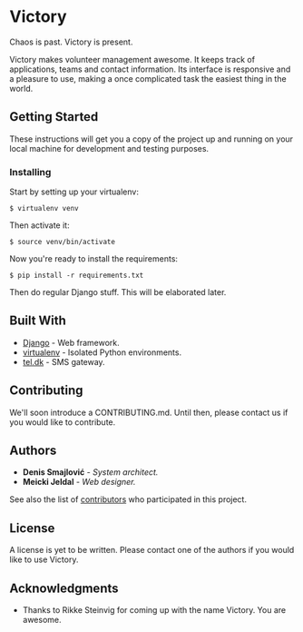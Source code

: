 # Victory

Chaos is past. Victory is present.

Victory makes volunteer management awesome. It keeps track of applications, teams and contact information. Its interface is responsive and a pleasure to use, making a once complicated task the easiest thing in the world.

## Getting Started

These instructions will get you a copy of the project up and running on your local machine for development and testing purposes.

### Installing

Start by setting up your virtualenv:

```
$ virtualenv venv
```

Then activate it:

```
$ source venv/bin/activate
```

Now you're ready to install the requirements:

```
$ pip install -r requirements.txt
```

Then do regular Django stuff. This will be elaborated later.

## Built With

* [Django](https://www.djangoproject.com/) - Web framework.
* [virtualenv](https://virtualenv.pypa.io/en/stable/) - Isolated Python environments.
* [tel.dk](https://tel.dk/) - SMS gateway.

## Contributing

We'll soon introduce a CONTRIBUTING.md. Until then, please contact us if you would like to contribute.

## Authors

* **Denis Smajlović** - *System architect.*
* **Meicki Jeldal** - *Web designer.*

See also the list of [contributors](https://github.com/DSDeniso/victory/graphs/contributors) who participated in this project.

## License

A license is yet to be written. Please contact one of the authors if you would like to use Victory.

## Acknowledgments

* Thanks to Rikke Steinvig for coming up with the name Victory. You are awesome.
